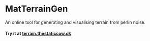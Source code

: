 # MatTerrainGen
An online tool for generating and visualising terrain from perlin noise.

#### Try it at [terrain.thestaticcow.dk](http://terrain.thestaticcow.dk)
